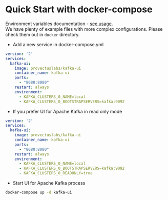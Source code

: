 # Quick Start with docker-compose

Environment variables documentation - [see usage](README.md#env_variables).<br/>
We have plenty of example files with more complex configurations. Please check them out in ``docker`` directory.

* Add a new service in docker-compose.yml

```yaml
version: '2'
services:
  kafka-ui:
    image: provectuslabs/kafka-ui
    container_name: kafka-ui
    ports:
      - "8080:8080"
    restart: always
    environment:
      - KAFKA_CLUSTERS_0_NAME=local
      - KAFKA_CLUSTERS_0_BOOTSTRAPSERVERS=kafka:9092
```

* If you prefer UI for Apache Kafka in read only mode
   
```yaml
version: '2'
services:
  kafka-ui:
    image: provectuslabs/kafka-ui
    container_name: kafka-ui
    ports:
      - "8080:8080"
    restart: always
    environment:
      - KAFKA_CLUSTERS_0_NAME=local
      - KAFKA_CLUSTERS_0_BOOTSTRAPSERVERS=kafka:9092
      - KAFKA_CLUSTERS_0_READONLY=true
```
  
* Start UI for Apache Kafka process

```bash
docker-compose up -d kafka-ui
```
